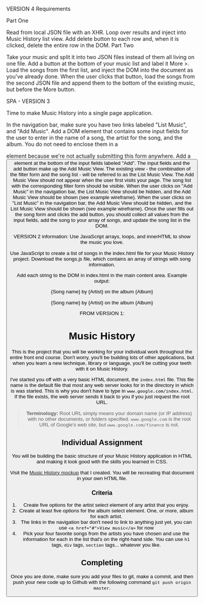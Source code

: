 VERSION 4
Requirements

Part One

Read from local JSON file with an XHR.
Loop over results and inject into Music History list view.
Add delete button to each row and, when it is clicked, delete the entire row in the DOM.
Part Two

Take your music and split it into two JSON files instead of them all living on one file.
Add a button at the bottom of your music list and label it More >.
Load the songs from the first list, and inject the DOM into the document as you've already done.
When the user clicks that button, load the songs from the second JSON file and append them to the bottom of the existing music, but before the More button.


SPA - VERSION 3



Time to make Music History into a single page application. 

In the navigation bar, make sure you have two links labeled "List Music", and "Add Music".
Add a DOM element that contains some input fields for the user to enter in the name of a song, the artist for the song, and the album. You do not need to enclose them in a <form> element because we're not actually submitting this form anywhere.
Add a <button> element at the bottom of the input fields labeled "Add".
The input fields and the add button make up the Add Music View.
The existing view - the combination of the filter form and the song list - will be referred to as the List Music View.
The Add Music View should not appear when the user first visits your page. The song list with the corresponding filter form should be visible.
When the user clicks on "Add Music" in the navigation bar, the List Music View should be hidden, and the Add Music View should be shown (see example wireframe).
When the user clicks on "List Music" in the navigation bar, the Add Music View should be hidden, and the List Music View should be shown (see example wireframe).
Once the user fills out the song form and clicks the add button, you should collect all values from the input fields, add the song to your array of songs, and update the song list in the DOM.









VERSION 2 information:
Use JavaScript arrays, loops, and innerHTML to show the music you love.

Use JavaScript to create a list of songs in the index.html file for your Music History project. Download the songs.js file, which contains an array of strings with song information.


Add each string to the DOM in index.html in the main content area.
Example output:

{Song name} by {Artist} on the album {Album}

{Song name} by {Artist} on the album {Album}












FROM VERSION 1:
# Music History

This is the project that you will be working for your individual work throughout the entire front end course. Don't worry, you'll be building lots of other applications, but when you learn a new technique, library or language, you'll be cutting your teeth with it on Music History.

I've started you off with a very basic HTML document, the `index.html` file. This file name is the default file that most any web server looks for in the directory in which is was started. This is why you don't have to type in `www.google.com/index.html`. If the file exists, the web server sends it back to you if you just request the root URL.

> **Terminology:** Root URL simply means your domain name (or IP address) with no other documents, or folders specified. `www.google.com` is the root URL of Google's web site, but `www.google.com/finance` is not.

## Individual Assignment

You will be building the basic structure of your Music History application in HTML and making it look good with the skills you learned in CSS.

Visit the [Music History mockup](https://moqups.com/chortlehoort/1E8LJX7r/) that I created. You will be recreating that document in your own HTML file.

### Criteria 

1. Create five options for the artist select element of any artist that you enjoy.
1. Create at least five options for the album select element. One, or more, album for each artist.
1. The links in the navigation bar don't need to link to anything just yet, you can use `<a href="#">View music</a>` for now
1. Pick your four favorite songs from the artists you have chosen and use the information for each in the list that's on the right-hand side. You can use `h1` tags, `div` tags, `section` tags... whatever you like.

## Completing

Once you are done, make sure you add your files to git, make a commit, and then push your new code up to Github with the following command `git push origin master`.
